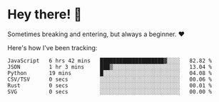 # Hey there! 👋
Sometimes breaking and entering, but always a beginner. ❤️

Here's how I've been tracking:
<!--START_SECTION:waka-->

```text
JavaScript   6 hrs 42 mins   ████████████████████▓░░░░   82.82 %
JSON         1 hr 3 mins     ███▒░░░░░░░░░░░░░░░░░░░░░   13.04 %
Python       19 mins         █░░░░░░░░░░░░░░░░░░░░░░░░   04.08 %
CSV/TSV      0 secs          ░░░░░░░░░░░░░░░░░░░░░░░░░   00.06 %
Rust         0 secs          ░░░░░░░░░░░░░░░░░░░░░░░░░   00.01 %
SVG          0 secs          ░░░░░░░░░░░░░░░░░░░░░░░░░   00.00 %
```

<!--END_SECTION:waka-->
